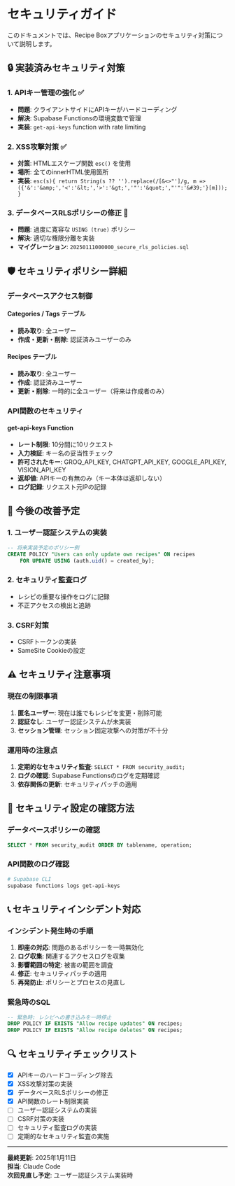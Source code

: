 # セキュリティガイド

このドキュメントでは、Recipe Boxアプリケーションのセキュリティ対策について説明します。

## 🔒 実装済みセキュリティ対策

### 1. APIキー管理の強化 ✅
- **問題**: クライアントサイドにAPIキーがハードコーディング
- **解決**: Supabase Functionsの環境変数で管理
- **実装**: `get-api-keys` function with rate limiting

### 2. XSS攻撃対策 ✅
- **対策**: HTMLエスケープ関数 `esc()` を使用
- **場所**: 全てのinnerHTML使用箇所
- **実装**: `esc(s){ return String(s ?? '').replace(/[&<>"']/g, m => ({'&':'&amp;','<':'&lt;','>':'&gt;','"':'&quot;',"'":'&#39;'}[m])); }`

### 3. データベースRLSポリシーの修正 🔄
- **問題**: 過度に寛容な `USING (true)` ポリシー
- **解決**: 適切な権限分離を実装
- **マイグレーション**: `20250111000000_secure_rls_policies.sql`

## 🛡️ セキュリティポリシー詳細

### データベースアクセス制御

#### Categories / Tags テーブル
- **読み取り**: 全ユーザー
- **作成・更新・削除**: 認証済みユーザーのみ

#### Recipes テーブル
- **読み取り**: 全ユーザー
- **作成**: 認証済みユーザー
- **更新・削除**: 一時的に全ユーザー（将来は作成者のみ）

### API関数のセキュリティ

#### get-api-keys Function
- **レート制限**: 10分間に10リクエスト
- **入力検証**: キー名の妥当性チェック
- **許可されたキー**: GROQ_API_KEY, CHATGPT_API_KEY, GOOGLE_API_KEY, VISION_API_KEY
- **返却値**: APIキーの有無のみ（キー本体は返却しない）
- **ログ記録**: リクエスト元IPの記録

## 🚀 今後の改善予定

### 1. ユーザー認証システムの実装
```sql
-- 将来実装予定のポリシー例
CREATE POLICY "Users can only update own recipes" ON recipes
    FOR UPDATE USING (auth.uid() = created_by);
```

### 2. セキュリティ監査ログ
- レシピの重要な操作をログに記録
- 不正アクセスの検出と追跡

### 3. CSRF対策
- CSRFトークンの実装
- SameSite Cookieの設定

## ⚠️ セキュリティ注意事項

### 現在の制限事項
1. **匿名ユーザー**: 現在は誰でもレシピを変更・削除可能
2. **認証なし**: ユーザー認証システムが未実装
3. **セッション管理**: セッション固定攻撃への対策が不十分

### 運用時の注意点
1. **定期的なセキュリティ監査**: `SELECT * FROM security_audit;`
2. **ログの確認**: Supabase Functionsのログを定期確認
3. **依存関係の更新**: セキュリティパッチの適用

## 🔧 セキュリティ設定の確認方法

### データベースポリシーの確認
```sql
SELECT * FROM security_audit ORDER BY tablename, operation;
```

### API関数のログ確認
```bash
# Supabase CLI
supabase functions logs get-api-keys
```

## 📞 セキュリティインシデント対応

### インシデント発生時の手順
1. **即座の対応**: 問題のあるポリシーを一時無効化
2. **ログ収集**: 関連するアクセスログを収集
3. **影響範囲の特定**: 被害の範囲を調査
4. **修正**: セキュリティパッチの適用
5. **再発防止**: ポリシーとプロセスの見直し

### 緊急時のSQL
```sql
-- 緊急時: レシピへの書き込みを一時停止
DROP POLICY IF EXISTS "Allow recipe updates" ON recipes;
DROP POLICY IF EXISTS "Allow recipe deletes" ON recipes;
```

## 🔍 セキュリティチェックリスト

- [x] APIキーのハードコーディング除去
- [x] XSS攻撃対策の実装
- [x] データベースRLSポリシーの修正
- [x] API関数のレート制限実装
- [ ] ユーザー認証システムの実装
- [ ] CSRF対策の実装
- [ ] セキュリティ監査ログの実装
- [ ] 定期的なセキュリティ監査の実施

---

**最終更新**: 2025年1月11日  
**担当**: Claude Code  
**次回見直し予定**: ユーザー認証システム実装時
